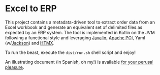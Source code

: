 # Excel to ERP

This project contains a metadata-driven tool to extract order data from an 
Excel workbook and generate an equivalent set of delimited files as expected 
by an ERP system. The tool is implemented in Kotlin on the JVM following a 
functional style and leveraging
[Javalin](https://javalin.io/),
[Apache POI](https://poi.apache.org/),
Yaml (w/[Jackson](https://github.com/FasterXML/jackson-dataformats-text/tree/2.x/yaml))
and [HTMX](https://htmx.org/).

To run the beast, execute the `dist/run.sh` shell script and enjoy!

An illustrating document (in Spanish, oh my!) is available
[for your perusal pleasure](dist/algebra-vs-aritmetica.html).